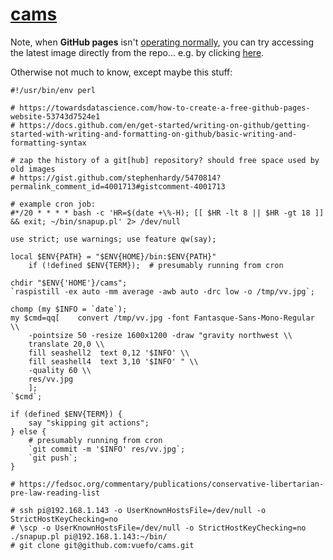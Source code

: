 # [cams](https://vuefo.github.io/cams)

Note, when __GitHub pages__ isn't [operating normally](https://www.githubstatus.com/), you can try accessing the latest image directly from the repo... e.g. by clicking [here](https://raw.githubusercontent.com/vuefo/cams/gh-pages/res/vv.jpg).

Otherwise not much to know, except maybe this stuff:
```
#!/usr/bin/env perl

# https://towardsdatascience.com/how-to-create-a-free-github-pages-website-53743d7524e1
# https://docs.github.com/en/get-started/writing-on-github/getting-started-with-writing-and-formatting-on-github/basic-writing-and-formatting-syntax

# zap the history of a git[hub] repository? should free space used by old images
# https://gist.github.com/stephenhardy/5470814?permalink_comment_id=4001713#gistcomment-4001713

# example cron job:
#*/20 * * * * bash -c 'HR=$(date +\%-H); [[ $HR -lt 8 || $HR -gt 18 ]] && exit; ~/bin/snapup.pl' 2> /dev/null

use strict; use warnings; use feature qw(say);

local $ENV{PATH} = "$ENV{HOME}/bin:$ENV{PATH}"
    if (!defined $ENV{TERM});  # presumably running from cron

chdir "$ENV{'HOME'}/cams";
`raspistill -ex auto -mm average -awb auto -drc low -o /tmp/vv.jpg`;

chomp (my $INFO = `date`);
my $cmd=qq[    convert /tmp/vv.jpg -font Fantasque-Sans-Mono-Regular \\
    -pointsize 50 -resize 1600x1200 -draw "gravity northwest \\
    translate 20,0 \\
    fill seashell2  text 0,12 '$INFO' \\
    fill seashell4  text 3,10 '$INFO' " \\
    -quality 60 \\
    res/vv.jpg
    ];
`$cmd`;

if (defined $ENV{TERM}) {
    say "skipping git actions";
} else {
    # presumably running from cron
    `git commit -m '$INFO' res/vv.jpg`;
    `git push`;
}

# https://fedsoc.org/commentary/publications/conservative-libertarian-pre-law-reading-list

# ssh pi@192.168.1.143 -o UserKnownHostsFile=/dev/null -o StrictHostKeyChecking=no
# \scp -o UserKnownHostsFile=/dev/null -o StrictHostKeyChecking=no ./snapup.pl pi@192.168.1.143:~/bin/
# git clone git@github.com:vuefo/cams.git
```
